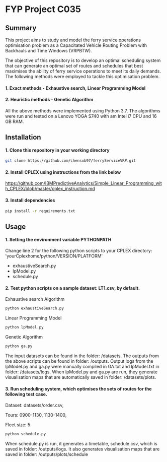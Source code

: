 # FYP Project C035

## Summary
This project aims to study and model the ferry service operations optimisation problem as a Capacitated Vehicle Routing Problem with Backhauls and Time Windows (VRPBTW).

The objective of this repository is to develop an optimal scheduling system that can generate an optimal set of routes and schedules that best maximises the ability of ferry service operations to meet its daily demands. The following methods were employed to tackle this optimisation problem.

#### 1. Exact methods - Exhaustive search, Linear Programming Model
#### 2. Heuristic methods - Genetic Algorithm

All the above methods were implemented using Python 3.7.
The algorithms were run and tested on a Lenovo YOGA S740 with am Intel i7 CPU and 16 GB RAM.

## Installation

#### 1. Clone this repository in your working directory

```bash
git clone https://github.com/chensxb97/ferryServiceVRP.git
```

#### 2. Install CPLEX using instructions from the link below

https://github.com/IBMPredictiveAnalytics/Simple_Linear_Programming_with_CPLEX/blob/master/cplex_instruction.md


#### 3. Install dependencies

```bash
pip install -r requirements.txt 
```

## Usage

#### 1. Setting the environment variable PYTHONPATH

Change line 2 for the following python scripts to your CPLEX directory: 'yourCplexhome/python/VERSION/PLATFORM'

- exhaustiveSearch.py
- lpModel.py
- schedule.py

#### 2. Test python scripts on a sample dataset: LT1.csv, by default. 

Exhaustive search Algorithm
```python
python exhaustiveSearch.py
```
Linear Programming Model
```python
python lpModel.py
```
Genetic Algorithm
```python
python ga.py
```
The input datasets can be found in the folder: /datasets.
The outputs from the above scripts can be found in folder: /outputs.
Output logs from the lpModel.py and ga.py were manually compiled in GA.txt and lpModel.txt in folder: /datasets/logs.
When lpModel.py and ga.py are run, they generate visualisation maps that are automatically saved in folder: /datasets/plots.

#### 3. Run scheduling system, which optimises the sets of routes for the following test case.

Dataset: datasets/order.csv,

Tours: 0900-1130, 1130-1400,

Fleet size: 5

```python
python schedule.py
```

When schedule.py is run, it generates a timetable, schedule.csv, which is saved in folder: /outputs/logs.
It also generates visualisation maps that are saved in folder: /outputs/plots/schedule








